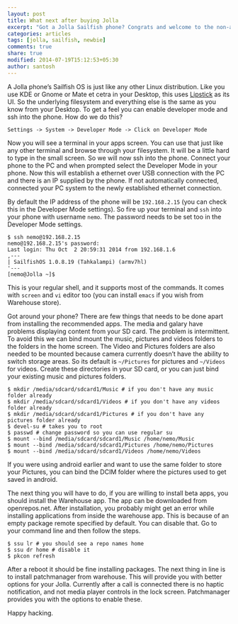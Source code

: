 ```yaml
---
layout: post
title: What next after buying Jolla
excerpt: "Got a Jolla Sailfish phone? Congrats and welcome to the non-android, non-IOS, a pure traditional Linux OS liking community. Learn to hack your phone, its fun and its in the spirit of the OS and community."
categories: articles
tags: [jolla, sailfish, newbie]
comments: true
share: true
modified: 2014-07-19T15:12:53+05:30
author: santosh
---
```


A Jolla phone’s Sailfish OS is just like any other Linux distribution. Like you
use KDE or Gnome or Mate et cetra in your Desktop, this
uses [Lipstick](https://github.com/nemomobile/lipstick-colorful-home) as its
UI. So the underlying filesystem and everything else is the same as you know
from your Desktop. To get a feel you can enable developer mode and ssh into the
phone. How do we do this?

```
Settings -> System -> Developer Mode -> Click on Developer Mode
```

Now you will see a terminal in your apps screen. You can use that just like any
other terminal and browse through your filesystem. It will be a little hard to
type in the small screen. So we will now ssh into the phone. Connect your phone
to the PC and when prompted select the Developer Mode in your phone. Now this
will establish a ethernet over USB connection with the PC and there is an IP
supplied by the phone. If not automatically connected, connected your PC system
to the newly established ethernet connection.

By default the IP address of the phone will be `192.168.2.15` (you can check
this in the Developer Mode settings). So fire up your terminal and `ssh` into
your phone with username `nemo`. The password needs to be set too in the
Developer Mode settings.

```console
$ ssh nemo@192.168.2.15
nemo@192.168.2.15's password:
Last login: Thu Oct  2 20:59:31 2014 from 192.168.1.6
,---
| SailfishOS 1.0.8.19 (Tahkalampi) (armv7hl)
'---
[nemo@Jolla ~]$
```

This is your regular shell, and it supports most of the commands. It comes with
`screen` and `vi` editor too (you can install `emacs` if you wish from Warehouse
store).

Got around your phone? There are few things that needs to be done apart from
installing the recommended apps. The media and galary have problems displaying
content from your SD card. The problem is intermittent. To avoid this we can
bind mount the music, pictures and videos folders to the folders in the home
screen. The Video and Pictures folders are also needed to be mounted because
camera currently doesn’t have the ability to switch storage areas. So its
default is `~/Pictures` for pictures and `~/Videos` for videos. Create these
directories in your SD card, or you can just bind your existing music and
pictures folders.

```console
$ mkdir /media/sdcard/sdcard1/Music # if you don't have any music folder already
$ mkdir /media/sdcard/sdcard1/Videos # if you don't have any videos folder already
$ mkdir /media/sdcard/sdcard1/Pictures # if you don't have any pictures folder already
$ devel-su # takes you to root
$ passwd # change password so you can use regular su
$ mount --bind /media/sdcard/sdcard1/Music /home/nemo/Music
$ mount --bind /media/sdcard/sdcard1/Pictures /home/nemo/Pictures
$ mount --bind /media/sdcard/sdcard1/Videos /home/nemo/Videos
```

If you were using android earlier and want to use the same folder to store your
Pictures, you can bind the DCIM folder where the pictures used to get saved in
android.

The next thing you will have to do, if you are willing to install beta apps, you
should install the Warehouse app. The app can be downloaded from
openrepos.net. After installation, you probably might get an error while
installing applications from inside the warehouse app. This is because of an
empty package remote specified by default. You can disable that. Go to your
command line and then follow the steps.

```console
$ ssu lr # you should see a repo names home
$ ssu dr home # disable it
$ pkcon refresh
```

After a reboot it should be fine installing packages. The next thing in line is
to install patchmanager from warehouse. This will provide you with better
options for your Jolla. Currently after a call is connected there is no haptic
notification, and not media player controls in the lock screen. Patchmanager
provides you with the options to enable these.

Happy hacking.
